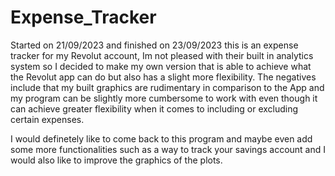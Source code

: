 # Expense_Tracker

Started on 21/09/2023 and finished on 23/09/2023 this is an expense tracker for my Revolut account, Im not pleased with their built in 
analytics system so I decided to make my own version that is able to achieve what the Revolut app can do but also has a slight more flexibility. The negatives include that my built graphics are rudimentary in comparison to the App and my program can be slightly more 
cumbersome to work with even though it can achieve greater flexibility when it comes to including or excluding certain expenses. 

I would definetely like to come back to this program and maybe even add some more functionalities such as a way to track your savings account and I would also like to improve the graphics of the plots.
